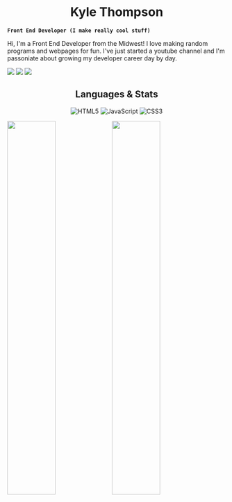 <div align="center">
  <h1>Kyle Thompson</h1>
</div>
<!--
**KyleMT03/KyleMT03** is a ✨ _special_ ✨ repository because its `README.md` (this file) appears on your GitHub profile.-->


**` Front End Developer (I make really cool stuff) `**

Hi, I'm a Front End Developer from the Midwest! I love making random programs and webpages for fun. I've just started a youtube channel and I'm passoniate about growing my developer career day by day. 

<a href="https://www.youtube.com/@kylethompson9133/featured"><img src="https://img.shields.io/badge/YouTube-%23FF0000.svg?style=for-the-badge&logo=YouTube&logoColor=white"></a>
<a href="https://www.linkedin.com/in/kyle-t-a8a470195/"><img src="https://img.shields.io/badge/linkedin-%230077B5.svg?style=for-the-badge&logo=linkedin&logoColor=white"></a>
<a href="https://www.linkedin.com/in/kyle-t-a8a470195/"><img src="https://img.shields.io/badge/Instagram-%23E4405F.svg?style=for-the-badge&logo=Instagram&logoColor=white"></a>


<div align="center">
  
 ## Languages & Stats

  
</div>

<div align="center">

![HTML5](https://img.shields.io/badge/html5-%23E34F26.svg?style=for-the-badge&logo=html5&logoColor=white)
![JavaScript](https://img.shields.io/badge/javascript-%23323330.svg?style=for-the-badge&logo=javascript&logoColor=%23F7DF1E)
![CSS3](https://img.shields.io/badge/css3-%231572B6.svg?style=for-the-badge&logo=css3&logoColor=white)
  
</div>
  
<img src="https://github-readme-stats.vercel.app/api/top-langs/?username=KyleMT03&layout=compact"  width = "47%"></img>
<img src="https://github-readme-stats.vercel.app/api?username=KyleMT03"  width = "47%"></img>



